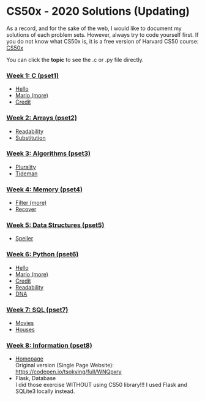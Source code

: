 # CS50x - 2020 Solutions (Updating)

As a record, and for the sake of the web, I would like to document my solutions of each problem sets. However, always try to code yourself first. If you do not know what CS50x is, it is a free version of Harvard CS50 course: <a href='https://cs50.harvard.edu/x/2020/'>CS50x</a>
  
You can click the <b>topic</b> to see the .c or .py file directly.

### [Week 1: C (pset1)](/pset1)
* [Hello](/pset1/hello.c)
* [Mario (more)](/pset1/mario.c)
* [Credit](/pset1/credit.c)

### [Week 2: Arrays (pset2)](/pset2)
* [Readability](/pset2/readability.c)
* [Substitution](/pset2/substitution.c)

### [Week 3: Algorithms (pset3)](/pset3)
* [Plurality](/pset3/plurality.c)
* [Tideman](/pset3/tideman.c)

### [Week 4: Memory (pset4)](/pset4)
* [Filter (more)](/pset4/filter/helper.c)
* [Recover](/pset4/recover/recover.c)

### [Week 5: Data Structures (pset5)](/pset5/speller)
* [Speller](/pset5/dictionary.c)

### [Week 6: Python (pset6)](/pset6)
* [Hello](/pset6/hello.py)
* [Mario (more)](/pset6/mario.py)
* [Credit](/pset6/credit.py)
* [Readability](/pset6/readability.py)
* [DNA](/pset6/dna.py)

### [Week 7: SQL (pset7)](/pset7)
* [Movies](/pset7/movies)
* [Houses](/pset7/houses)

### [Week 8: Information (pset8)](/pset8)
* [Homepage](/pset8/homepage)<br>
Original version (Single Page Website): https://codepen.io/tsokying/full/WNQpxry
* Flask, Database<br>
I did those exercise WITHOUT using CS50 library!!! I used Flask and SQLite3 locally instead.
